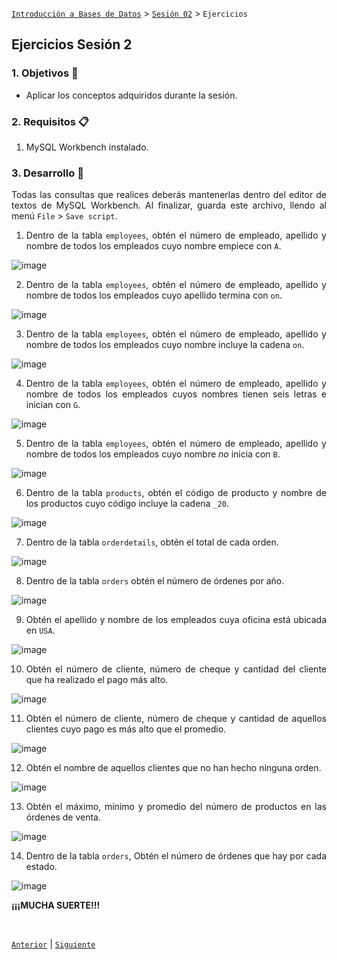 [`Introducción a Bases de Datos`](../../README.md) > [`Sesión 02`](../Readme.md) > `Ejercicios`
	
## Ejercicios Sesión 2

<div style="text-align: justify;">

### 1. Objetivos :dart:

- Aplicar los conceptos adquiridos durante la sesión.

### 2. Requisitos :clipboard:

1. MySQL Workbench instalado.

### 3. Desarrollo :rocket:

Todas las consultas que realices deberás mantenerlas dentro del editor de textos de MySQL Workbench. Al finalizar, guarda este archivo, llendo al menú `File` > `Save script`. 

1. Dentro de la tabla `employees`, obtén el número de empleado, apellido y nombre de todos los empleados cuyo nombre empiece con `A`.

	
![image](https://user-images.githubusercontent.com/104279978/194452623-d3edcf6c-d417-4eac-a334-2b640b0ffdb4.png)
	
	
2. Dentro de la tabla `employees`, obtén el número de empleado, apellido y nombre de todos los empleados cuyo apellido termina con `on`.

	
![image](https://user-images.githubusercontent.com/104279978/194453135-d8a69e7b-99cd-47c2-b686-342e63782bf6.png)
	
	
	
3. Dentro de la tabla `employees`, obtén el número de empleado, apellido y nombre de todos los empleados cuyo nombre incluye la cadena `on`.


	
![image](https://user-images.githubusercontent.com/104279978/194453634-5942decd-282b-4c29-a877-b71842e044d2.png)
	
	
4. Dentro de la tabla `employees`, obtén el número de empleado, apellido y nombre de todos los empleados cuyos nombres tienen seis letras e inician con `G`.
	

![image](https://user-images.githubusercontent.com/104279978/194453881-e09063fd-74b9-46c3-b7bf-da3f53d98a85.png)
	


5. Dentro de la tabla `employees`, obtén el número de empleado, apellido y nombre de todos los empleados cuyo nombre *no* inicia con `B`.


![image](https://user-images.githubusercontent.com/104279978/194454572-e6408aa1-6482-4569-822d-002c7bc4bf8a.png)
	
	
6. Dentro de la tabla `products`, obtén el código de producto y nombre de los productos cuyo código incluye la cadena `_20`.


![image](https://user-images.githubusercontent.com/104279978/194456068-d8bf2fd1-6bf3-4afc-a4c6-6ba45306d00d.png)

	
7. Dentro de la tabla `orderdetails`, obtén el total de cada orden.

![image](https://user-images.githubusercontent.com/104279978/194457777-b9a2e8af-13df-4ed5-afae-6e0d75d42def.png)

	


	
8. Dentro de la tabla `orders` obtén el número de órdenes por año.

	
![image](https://user-images.githubusercontent.com/104279978/194458142-91679cf3-567d-4070-935e-dba0ce361601.png)

	
	
9. Obtén el apellido y nombre de los empleados cuya oficina está ubicada en `USA`.


![image](https://user-images.githubusercontent.com/104279978/194459455-6db3fb1b-8e3c-406c-b700-a980b9e1d047.png)


	
10. Obtén el número de cliente, número de cheque y cantidad del cliente que ha realizado el pago más alto.

	
![image](https://user-images.githubusercontent.com/104279978/194462209-07cfa585-8b2d-4301-91d4-3fe08c216dc1.png)
	
	
	
11. Obtén el número de cliente, número de cheque y cantidad de aquellos clientes cuyo pago es más alto que el promedio.

![image](https://user-images.githubusercontent.com/104279978/194462517-b49484b4-849c-4220-bd18-d96a4590a55e.png)
	
	
	
12. Obtén el nombre de aquellos clientes que no han hecho ninguna orden.


![image](https://user-images.githubusercontent.com/104279978/194463245-801f6e40-3f27-4c93-855f-d121f478a5fb.png)
	
	
	
13. Obtén el máximo, mínimo y promedio del número de productos en las órdenes de venta.

	
	
![image](https://user-images.githubusercontent.com/104279978/194463463-6b6391a9-a9f1-4247-b405-4e953d7f852f.png)

	
14. Dentro de la tabla `orders`, Obtén el número de órdenes que hay por cada estado.

![image](https://user-images.githubusercontent.com/104279978/194463717-9d1974ac-9362-4527-b694-eb03495dc31e.png)

	
	
	
**¡¡¡MUCHA SUERTE!!!**

<br/>

[`Anterior`](../Readme.md) | [`Siguiente`](../Readme.md)            

</div>
